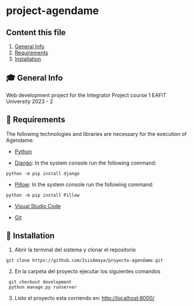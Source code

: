 # project-agendame

## Content this file
1. [General Info](#general-info)
2. [Requirements](#requirements)
3. [Installation](#Installation)

## :mortar_board: General Info
Web development project for the Integrator Project course 1 EAFIT University 2023 - 2

## :wrench: Requirements

The following technologies and libraries are necessary for the execution of Agendame:

* [Python](https://www.python.org/downloads/) 

* [Django](https://www.djangoproject.com/): In the system console run the following command:

`python -m pip install django`

* [Pillow](https://pypi.org/project/Pillow/): In the system console run the following command:

`python -m pip install Pillow`

* [Visual Studio Code](https://code.visualstudio.com/)

* [Git](https://git-scm.com/downloads)


## :rocket: Installation 
1. Abrir la terminal del sistema y clonar el repositorio

```
git clone https://github.com/IsisAmaya/proyecto-agendame.git

```
2. En la carpeta del proyecto ejecutar los siguientes comandos

```
 git checkout development
 python manage.py runserver

```

3. Listo el proyecto esta corriendo en: [http://localhost:8000/](http://localhost:8000/)





